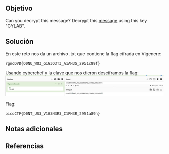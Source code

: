 ## Objetivo
Can you decrypt this message?
Decrypt this [message](https://artifacts.picoctf.net/c/160/cipher.txt) using this key "CYLAB".
## Solución
En este reto nos da un archivo .txt que contiene la flag cifrada en Vigenere:
```
rgnoDVD{O0NU_WQ3_G1G3O3T3_A1AH3S_2951c89f}
```

Usando cyberchef y la clave que nos dieron desciframos la flag:
![Vigenere](/imagenes/Vigenere.png)

Flag:
```
picoCTF{D0NT_US3_V1G3N3R3_C1PH3R_2951a89h}
```
## Notas adicionales
## Referencias